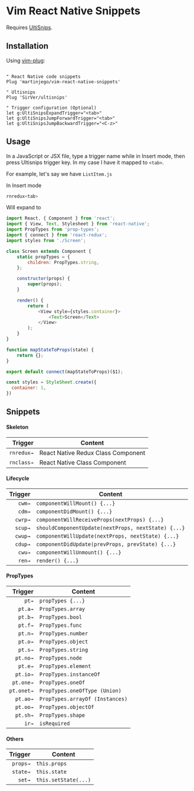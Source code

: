 # Vim React Native Snippets

Requires [UltiSnips](https://github.com/SirVer/ultisnips).

## Installation

Using [vim-plug](https://github.com/junegunn/vim-plug):

```vim

" React Native code snippets
Plug 'martinjego/vim-react-native-snippets'

" Ultisnips
Plug 'SirVer/ultisnips'

" Trigger configuration (Optional)
let g:UltiSnipsExpandTrigger="<tab>"
let g:UltiSnipsJumpForwardTrigger="<tab>"
let g:UltiSnipsJumpBackwardTrigger="<C-z>"
```

## Usage
In a JavaScript or JSX file, type a trigger name while in Insert mode, then press Ultisnips trigger key. In my case I have it mapped to `<tab>`.

For example, let's say we have `ListItem.js`

In Insert mode

```javascript
rnredux<tab>
```

Will expand to

```javascript
import React, { Component } from 'react';
import { View, Text, Stylesheet } from 'react-native';
import PropTypes from 'prop-types';
import { connect } from 'react-redux';
import styles from './Screen';

class Screen extends Component {
	static propTypes = {
		children: PropTypes.string,
	};

	constructor(props) {
		super(props);
	}

	render() {
		return (
			<View style={styles.container}>
				<Text>Screen</Text>
			</View>
		);
	}
}

function mapStateToProps(state) {
	return {};
}

export default connect(mapStateToProps)($1);

const styles = StyleSheet.create({
  container: 1,
})
```

## Snippets

#### Skeleton

| Trigger  | Content |
| -------: | ------- |
| `rnredux→`  | React Native Redux Class Component |
| `rnclass→`   | React Native Class Component |

#### Lifecycle

| Trigger  | Content |
| -------: | ------- |
| `cwm→`   | `componentWillMount() {...}` |
| `cdm→`   | `componentDidMount() {...}` |
| `cwrp→`  | `componentWillReceiveProps(nextProps) {...}` |
| `scup→`  | `shouldComponentUpdate(nextProps, nextState) {...}` |
| `cwup→`  | `componentWillUpdate(nextProps, nextState) {...}` |
| `cdup→`  | `componentDidUpdate(prevProps, prevState) {...}` |
| `cwu→`   | `componentWillUnmount() {...}` |
| `ren→`   | `render() {...}` |


#### PropTypes

| Trigger    | Content |
| -------:   | ------- |
| `pt→`      | `propTypes {...}` |
| `pt.a→`    | `PropTypes.array` |
| `pt.b→`    | `PropTypes.bool` |
| `pt.f→`    | `PropTypes.func` |
| `pt.n→`    | `PropTypes.number` |
| `pt.o→`    | `PropTypes.object` |
| `pt.s→`    | `PropTypes.string` |
| `pt.no→`   | `PropTypes.node` |
| `pt.e→`    | `PropTypes.element` |
| `pt.io→`   | `PropTypes.instanceOf` |
| `pt.one→`  | `PropTypes.oneOf` |
| `pt.onet→` | `PropTypes.oneOfType (Union)` |
| `pt.ao→`   | `PropTypes.arrayOf (Instances)` |
| `pt.oo→`   | `PropTypes.objectOf` |
| `pt.sh→`   | `PropTypes.shape` |
| `ir→`      | `isRequired` |

#### Others

| Trigger  | Content |
| -------: | ------- |
| `props→` | `this.props` |
| `state→` | `this.state` |
| `set→`   | `this.setState(...)` |
